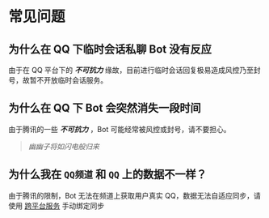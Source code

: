 # 常见问题

## 为什么在 QQ 下临时会话私聊 Bot 没有反应

由于在 QQ 平台下的 ***不可抗力*** 缘故，目前进行临时会话回复极易造成风控乃至封号，故暂不开放临时会话服务。

## 为什么在 QQ 下 Bot 会突然消失一段时间

由于腾讯的一些 ***不可抗力*** ，Bot 可能经常被风控或封号，请不要担心。

> *幽幽子将如闪电般归来*

## 为什么我在 `QQ频道` 和 `QQ` 上的数据不一样？

由于腾讯的限制，Bot 无法在频道上获取用户真实 QQ，数据无法自适应同步，请使用 [跨平台服务](../function/admin/platform.md) 手动绑定同步
